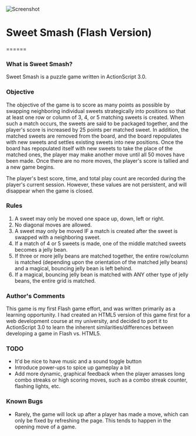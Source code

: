![Screenshot](https://github.com/MFarmer/SweetSmash-Flash/master/Screenshot/sample1.png)
<h1>Sweet Smash (Flash Version)</h1>
======

<h3>What is Sweet Smash?</h3>

Sweet Smash is a puzzle game written in ActionScript 3.0.

<h3>Objective</h3>
The objective of the game is to score as many points as possible by swapping neighboring individual sweets strategically into positions so that at least one row or column of 3, 4, or 5 matching sweets is created. When such a match occurs, the sweets are said to be packaged together, and the player's score is increased by 25 points per matched sweet. In addition, the matched sweets are removed from the board, and the board repopulates with new sweets and settles existing sweets into new positions. Once the board has repopulated itself with new sweets to take the place of the matched ones, the player may make another move until all 50 moves have been made. Once there are no more moves, the player's score is tallied and a new game begins.

The player's best score, time, and total play count are recorded during the player's current session. However, these values are not persistent, and will disappear when the game is closed.

<h3>Rules</h3>
<ol>
	<li>A sweet may only be moved one space up, down, left or right.</li>
	<li>No diagonal moves are allowed.</li>
	<li>A sweet may only be moved IF a match is created after the sweet is swapped with a neighboring sweet.</li>
	<li>If a match of 4 or 5 sweets is made, one of the middle matched sweets becomes a jelly bean.</li>
	<li>If three or more jelly beans are matched together, the entire row/column is matched (depending upon the orientation of the matched jelly beans) and a magical, bouncing jelly bean is left behind.</li>
	<li>If a magical, bouncing jelly bean is matched with ANY other type of jelly beans, the entire grid is matched.</li>
</ol>

<h3>Author's Comments</h3>

This game is my first Flash game effort, and was written primarily as a learning opportunity. I had created an HTML5 version of this game first for a web development course at my university, and decided to port it to ActionScript 3.0 to learn the inherent similarities/differences between developing a game in Flash vs. HTML5.

<h3>TODO</h3>
<ul>
	<li>It'd be nice to have music and a sound toggle button</li>
	<li>Introduce power-ups to spice up gameplay a bit</li>
	<li>Add more dynamic, graphical feedback when the player amasses long combo streaks or high scoring moves, such as a combo streak counter, flashing lights, etc.</li>
</ul>

<h3>Known Bugs</h3>
<ul>
	<li>Rarely, the game will lock up after a player has made a move, which can only be fixed by refreshing the page. This tends to happen in the opening move of a game.</li>
</ul>